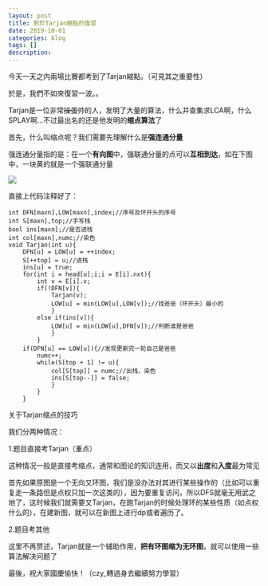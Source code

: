 ```yaml
---
layout: post
title: 對於Tarjan縮點的復習
date: 2019-10-01
categories: blog
tags: []
description: 
---
```


今天一天之内兩場比賽都考到了Tarjan縮點。（可見其之重要性）

於是，我們不如來復習一波。。

<p>Tarjan是一位非常<del>操蛋</del>帅的人，发明了大量的算法，什么并查集求LCA啊，什么SPLAY啊...不过最出名的还是他发明的<strong>缩点算法</strong>了</p>

<p>首先，什么叫缩点呢？我们需要先理解什么是<strong>强连通分量</strong></p>
<p>强连通分量指的是：在一个<strong>有向图</strong>中，强联通分量的点可以<strong>互相到达</strong>，如在下图中，一块黄的就是一个强联通分量</p>
<p><img src="https://timgsa.baidu.com/timg?image&amp;quality=80&amp;size=b9999_10000&amp;sec=1521727943842&amp;di=7b5b01154bc2c0b9f2332f5cf651be95&amp;imgtype=0&amp;src=http%3A%2F%2Fpic002.cnblogs.com%2Fimages%2F2011%2F320166%2F2011080420270658.jpg" /></p>

<p>直接上代码注释好了：</p>

<pre class="cpp"><code>int DFN[maxn],LOW[maxn],index;//序号及环开头的序号
int S[maxn],top;//手写栈
bool ins[maxn];//是否进栈
int col[maxn],numc;//染色
void Tarjan(int u){
    DFN[u] = LOW[u] = ++index;
    S[++top] = u;//进栈
    ins[u] = true;
    for(int i = head[u];i;i = E[i].nxt){
        int v = E[i].v;
        if(!DFN[v]){
            Tarjan(v);
            LOW[u] = min(LOW[u],LOW[v]);//找爸爸（环开头）最小的
            }
        else if(ins[v]){
            LOW[u] = min(LOW[u],DFN[v]);//判断谁是爸爸
            }
        }
    if(DFN[u] == LOW[u]){//发现更新完一轮自己是爸爸
        numc++;
        while(S[top + 1] != u){
            col[S[top]] = numc;//出栈，染色
            ins[S[top--]] = false;
            }
        }
    }</code></pre>
    
    
    
<p>关于Tarjan缩点的技巧</p>


<p>我们分两种情况：</p>
<p>1.题目直接考Tarjan（重点）</p>
<p>这种情况一般是直接考缩点，通常和图论的知识连用，而又以<strong>出度</strong>和<strong>入度</strong>最为常见</p>
<p>首先如果原图是一个无向又环图，我们是没办法对其进行某些操作的（比如可以重复走一条路但是点权只加一次这类的），因为要重复访问，所以DFS就毫无用武之地了，这时候我们就需要又Tarjan，在跑Tarjan的时候处理环的某些性质（如点权什么的），在建新图，就可以在新图上进行dp或者遍历了。</p>
<p>2.题目考其他</p>
<p>这里不再赘述，Tarjan就是一个辅助作用，<strong>把有环图缩为无环图</strong>，就可以使用一些算法解决问题了</p>

<p>最後，祝大家國慶愉快！（czy_轉過身去繼續努力學習）</p>





